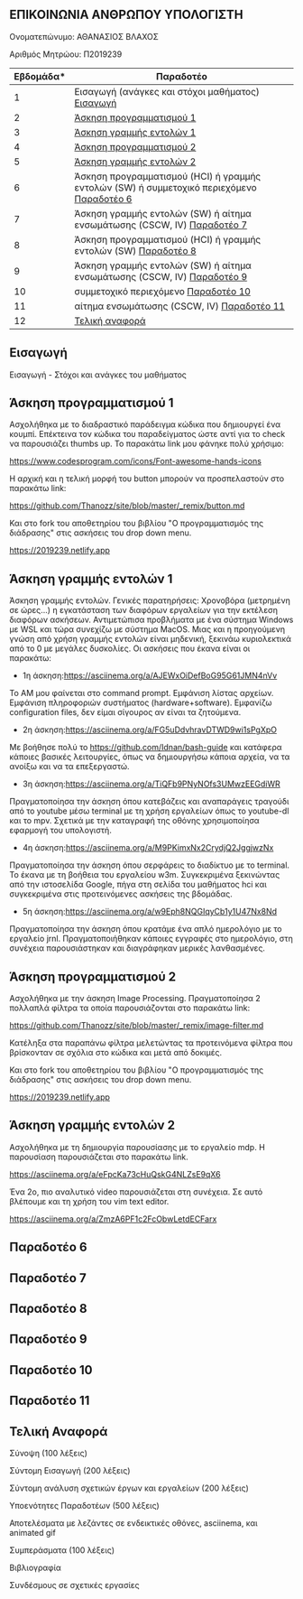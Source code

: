 ## ΕΠΙΚΟΙΝΩΝΙΑ ΑΝΘΡΩΠΟΥ ΥΠΟΛΟΓΙΣΤΗ

Ονοματεπώνυμο: ΑΘΑΝΑΣΙΟΣ ΒΛΑΧΟΣ 

Αριθμός Μητρώου: Π2019239

| Εβδομάδα* | Παραδοτέο |
| --- | --- |
| 1 | Εισαγωγή (ανάγκες και στόχοι μαθήματος) [Εισαγωγή](#εισαγωγή)|
| 2 |[Άσκηση προγραμματισμού 1](#άσκηση-προγραμματισμού-1)|
| 3 |[Άσκηση γραμμής εντολών 1](#άσκηση-γραμμής-εντολών-1)| 
| 4 |[Άσκηση προγραμματισμού 2](#άσκηση-προγραμματισμού-2)|
| 5 |[Άσκηση γραμμής εντολών 2](#άσκηση-γραμμής-εντολών-2)|
| 6 | Άσκηση προγραμματισμού (HCI) ή γραμμής εντολών (SW) ή συμμετοχικό περιεχόμενο [Παραδοτέο 6](#παραδοτέο-6)|
| 7 | Άσκηση γραμμής εντολών (SW) ή αίτημα ενσωμάτωσης (CSCW, IV) [Παραδοτέο 7](#παραδοτέο-7)|
| 8 | Άσκηση προγραμματισμού (HCI) ή γραμμής εντολών (SW) [Παραδοτέο 8](#παραδοτέο-8)|
| 9 | Άσκηση γραμμής εντολών (SW) ή αίτημα ενσωμάτωσης (CSCW, IV) [Παραδοτέο 9](#παραδοτέο-9)|
| 10 | συμμετοχικό περιεχόμενο [Παραδοτέο 10](#παραδοτέο-10)|
| 11 | αίτημα ενσωμάτωσης (CSCW, IV) [Παραδοτέο 11](#παραδοτέο-11)|
| 12 | [Τελική αναφορά](#τελική-αναφορά)|

## Εισαγωγή

Εισαγωγή - Στόχοι και ανάγκες του μαθήματος

## Άσκηση προγραμματισμού 1

Ασχολήθηκα με το διαδραστικό παράδειγμα κώδικα που δημιουργεί ένα κουμπί. Επέκτεινα τον κώδικα του παραδείγματος ώστε αντί για το check να παρουσιάζει thumbs up.
Το παρακάτω link μου φάνηκε πολύ χρήσιμο:

https://www.codesprogram.com/icons/Font-awesome-hands-icons

Η αρχική και η τελική μορφή του button μπορούν να προσπελαστούν στο παρακάτω link:

https://github.com/Thanozz/site/blob/master/_remix/button.md

Και στο fork του αποθετηρίου του βιβλίου "Ο προγραμματισμός της διάδρασης" στις ασκήσεις του drop down menu.

https://2019239.netlify.app

## Άσκηση γραμμής εντολών 1

Άσκηση γραμμής εντολών. 
Γενικές παρατηρήσεις: Χρονοβόρα (μετρημένη σε ώρες...) η εγκατάσταση των διαφόρων εργαλείων για την εκτέλεση διαφόρων ασκήσεων. Αντιμετώπισα προβλήματα με ένα σύστημα Windows με WSL και τώρα συνεχίζω με σύστημα MacOS. Μιας και η προηγούμενη γνώση από χρήση γραμμής εντολών είναι μηδενική, ξεκινάω κυριολεκτικά από το 0 με μεγάλες δυσκολίες.
Οι ασκήσεις που έκανα είναι οι παρακάτω:

* 1η άσκηση:https://asciinema.org/a/AJEWxOiDefBoG95G61JMN4nVv

Το ΑΜ μου φαίνεται στο command prompt. Εμφάνιση λίστας αρχείων. Εμφάνιση πληροφοριών συστήματος (hardware+software). Εμφανίζω configuration files, δεν είμαι σίγουρος αν είναι τα ζητούμενα.

* 2η άσκηση:https://asciinema.org/a/FG5uDdvhravDTWD9wi1sPgXpO

Με βοήθησε πολύ το https://github.com/Idnan/bash-guide και κατάφερα κάποιες βασικές λειτουργίες, όπως να δημιουργήσω κάποια αρχεία, να τα ανοίξω και να τα επεξεργαστώ.

* 3η άσκηση:https://asciinema.org/a/TiQFb9PNyNOfs3UMwzEEGdiWR

Πραγματοποίησα την άσκηση όπου κατεβάζεις και αναπαράγεις τραγούδι από το youtube μέσω terminal με τη χρήση εργαλείων όπως το youtube-dl και το mpv. Σχετικά με την καταγραφή της οθόνης χρησιμοποίησα εφαρμογή του υπολογιστή.

* 4η άσκηση:https://asciinema.org/a/M9PKimxNx2CrydjQ2JggjwzNx

Πραγματοποίησα την άσκηση όπου σερφάρεις το διαδίκτυο με το terminal. Το έκανα με τη βοήθεια του εργαλείου w3m. Συγκεκριμένα ξεκινώντας από την ιστοσελίδα Google, πήγα στη σελίδα του μαθήματος hci και συγκεκριμένα στις προτεινόμενες ασκήσεις της βδομάδας. 

* 5η άσκηση:https://asciinema.org/a/w9Eph8NQGIqyCb1y1U47Nx8Nd

Πραγματοποίησα την άσκηση όπου κρατάμε ένα απλό ημερολόγιο με το εργαλείο jrnl. Πραγματοποιήθηκαν κάποιες εγγραφές στο ημερολόγιο, στη συνέχεια παρουσιάστηκαν και διαγράφηκαν μερικές λανθασμένες.

## Άσκηση προγραμματισμού 2

Ασχολήθηκα με την άσκηση Image Processing. Πραγματοποίησα 2 πολλαπλά φίλτρα τα οποία παρουσιάζονται στο παρακάτω link:

https://github.com/Thanozz/site/blob/master/_remix/image-filter.md

Κατέληξα στα παραπάνω φίλτρα μελετώντας τα προτεινόμενα φίλτρα που βρίσκονταν σε σχόλια στο κώδικα και μετά από δοκιμές.

Και στο fork του αποθετηρίου του βιβλίου "Ο προγραμματισμός της διάδρασης" στις ασκήσεις του drop down menu.

https://2019239.netlify.app

## Άσκηση γραμμής εντολών 2

Ασχολήθηκα με τη δημιουργία παρουσίασης με το εργαλείο mdp. Η παρουσίαση παρουσιάζεται στο παρακάτω link.

https://asciinema.org/a/eFpcKa73cHuQskG4NLZsE9qX6

Ένα 2ο, πιο αναλυτικό video παρουσιάζεται στη συνέχεια. Σε αυτό βλέπουμε και τη χρήση του vim text editor.

https://asciinema.org/a/ZmzA6PF1c2FcObwLetdECFarx

## Παραδοτέο 6

## Παραδοτέο 7

## Παραδοτέο 8

## Παραδοτέο 9

## Παραδοτέο 10

## Παραδοτέο 11

## Τελική Αναφορά

Σύνοψη (100 λέξεις)

Σύντομη Εισαγωγή (200 λέξεις)

Σύντομη ανάλυση σχετικών έργων και εργαλείων (200 λέξεις)

Υποενότητες Παραδοτέων (500 λέξεις)

Αποτελέσματα με λεζάντες σε ενδεικτικές οθόνες, asciinema, και animated gif

Συμπεράσματα (100 λέξεις)

Βιβλιογραφία

Συνδέσμους σε σχετικές εργασίες



